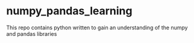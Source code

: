 # numpy_pandas_learning
This repo contains python written to gain an understanding of the numpy and pandas libraries
